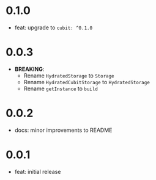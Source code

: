 # 0.1.0

- feat: upgrade to `cubit: ^0.1.0`

# 0.0.3

- **BREAKING**:
  - Rename `HydratedStorage` to `Storage`
  - Rename `HydratedCubitStorage` to `HydratedStorage`
  - Rename `getInstance` to `build`

# 0.0.2

- docs: minor improvements to README

# 0.0.1

- feat: initial release
